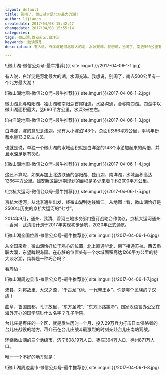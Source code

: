 ```yaml
---
layout: default
title: 别闹了，微山湖才是北方最大的湖！
author: lijiaocn
createdate: 2017/04/08 15:42:47
changedate: 2017/04/08 15:55:14
categories:
tags: 微山湖,雄安新区,白洋淀
keywords: 勤读深思
description: 有人说，白洋淀是河北最大的湖，水源充沛。我想说，别闹了，南去500公里有一个北方最大湖！

---
```


![微山湖-微信公众号-最牛推荐]({{ site.imgurl }}/2017-04-06-1-1.jpg)

有人说，白洋淀是河北最大的湖，水源充沛。我想说，别闹了，南去500公里有一个北方最大湖！

![微山湖地图-微信公众号-最牛推荐]({{ site.imgurl }}/2017-04-06-1-2.jpg)

微山湖北与昭阳湖、独山湖和南阳湖首尾相连，水路沟通，合称南四湖。四湖中以微山湖面积最大，达660平方公里，水深3米左右。

![白洋淀地图-微信公众号-最牛推荐]({{ site.imgurl }}/2017-04-06-1-3.jpg)

白洋淀，淀的意思是浅湖。现有大小淀泊143个，总面积366平方公里，平均年份蓄水量13.2亿立方米。

也就是说，单独一个微山湖的水域面积就是白洋淀的143个水泊加起来的两倍，并且水深足足有3米。

![微山湖地图-微信公众号-最牛推荐]({{ site.imgurl }}/2017-04-06-1-4.jpg)

这还不算呢，如果再加上北边联通的邵阳湖、独山湖、南洋湖，水域面积高达1266平方公里。雄安新区最远期规划的面积是多少来着？约2000平方公里。

![京杭大运河-微信公众号-最牛推荐]({{ site.imgurl }}/2017-04-06-1-5.jpg)

京杭大运河，从北京通州出发、经微山湖到达钱塘江。从地图上看，微山湖恰好是2500年历史的京杭大运河的“七寸”。

2014年9月，通州、武清、香河三地水务部门签订战略合作协议，京杭大运河通州—香河—武清段计划于2017年实现初步通航，2020年正式通航。

![微山湖全国位置-微信公众号-最牛推荐]({{ site.imgurl }}/2017-04-06-1-6.jpg)

从全国来看，微山湖恰好位于鸡心的位置，北上直通华北，南下接通苏杭，西去串联大漠，东望睥睨岛国。在心脏的位置处有一个水域面积高达1266平方公里的特大淡水湖，纯粹是一种巧合吗？

看周边：

![微山湖周边县市-微信公众号-最牛推荐]({{ site.imgurl }}/2017-04-06-1-7.jpg)

沛县，刘邦故里、大汉之源，“千古龙飞地、一代帝王乡”。你是哪个民族的？汉族！

曲阜，鲁国国都，孔子故里，“东方圣城”、“东方耶路撒冷”。国家汉语言办公室在海外开办的国学院叫什么名字？孔子学院。

台儿庄是枣庄的一个区，就是发生历时一个月、投入29万兵力打击日本侵略者的台儿庄战役的地方。蒋介石在台儿庄战斗最激烈的时刻亲赴台儿庄南站观战。

环绕微山湖的三个地级市，济宁808.19万人口、枣庄394万人口、徐州871万人口。

唯一一个不好的地方就是：

![微山湖周边县市-微信公众号-最牛推荐]({{ site.imgurl }}/2017-04-06-1-8.jpg)
